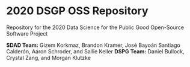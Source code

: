 # 2020 DSGP OSS Repository

Repository for the 2020 Data Science for the Public Good Open-Source Software Project

**SDAD Team:** Gizem Korkmaz, Brandon Kramer, José Bayoán Santiago Calderón, Aaron Schroder, and Sallie Keller 
**DSPG Team:** Daniel Bullock, Crystal Zang, and Morgan Klutzke 
